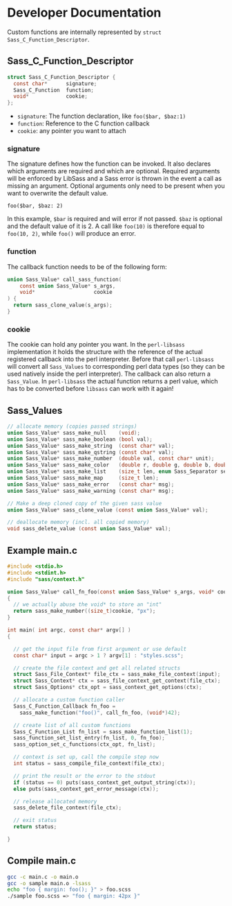 # Developer Documentation

Custom functions are internally represented by `struct Sass_C_Function_Descriptor`.

## Sass_C_Function_Descriptor

```C
struct Sass_C_Function_Descriptor {
  const char*      signature;
  Sass_C_Function  function;
  void*            cookie;
};
```

- `signature`: The function declaration, like `foo($bar, $baz:1)`
- `function`:  Reference to the C function callback
- `cookie`:    any pointer you want to attach

### signature

The signature defines how the function can be invoked. It also declares which arguments are required and which are optional.  Required arguments will be enforced by LibSass and a Sass error is thrown in the event a call as missing an argument. Optional arguments only need to be present when you want to overwrite the default value.

    foo($bar, $baz: 2)

In this example, `$bar` is required and will error if not passed. `$baz` is optional and the default value of it is 2. A call like `foo(10)` is therefore equal to `foo(10, 2)`, while `foo()` will produce an error.

### function

The callback function needs to be of the following form:

```C
union Sass_Value* call_sass_function(
    const union Sass_Value* s_args,
    void*                   cookie
) {
  return sass_clone_value(s_args);
}
```

### cookie

The cookie can hold any pointer you want. In the `perl-libsass` implementation it holds the structure with the reference of the actual registered callback into the perl interpreter. Before that call `perl-libsass` will convert all `Sass_Values` to corresponding perl data types (so they can be used natively inside the perl interpreter). The callback can also return a `Sass_Value`. In `perl-libsass` the actual function returns a perl value, which has to be converted before `libsass` can work with it again!

## Sass_Values

```C
// allocate memory (copies passed strings)
union Sass_Value* sass_make_null    (void);
union Sass_Value* sass_make_boolean (bool val);
union Sass_Value* sass_make_string  (const char* val);
union Sass_Value* sass_make_qstring (const char* val);
union Sass_Value* sass_make_number  (double val, const char* unit);
union Sass_Value* sass_make_color   (double r, double g, double b, double a);
union Sass_Value* sass_make_list    (size_t len, enum Sass_Separator sep, bool is_bracketed);
union Sass_Value* sass_make_map     (size_t len);
union Sass_Value* sass_make_error   (const char* msg);
union Sass_Value* sass_make_warning (const char* msg);

// Make a deep cloned copy of the given sass value
union Sass_Value* sass_clone_value (const union Sass_Value* val);

// deallocate memory (incl. all copied memory)
void sass_delete_value (const union Sass_Value* val);
```

## Example main.c

```C
#include <stdio.h>
#include <stdint.h>
#include "sass/context.h"

union Sass_Value* call_fn_foo(const union Sass_Value* s_args, void* cookie)
{
  // we actually abuse the void* to store an "int"
  return sass_make_number((size_t)cookie, "px");
}

int main( int argc, const char* argv[] )
{

  // get the input file from first argument or use default
  const char* input = argc > 1 ? argv[1] : "styles.scss";

  // create the file context and get all related structs
  struct Sass_File_Context* file_ctx = sass_make_file_context(input);
  struct Sass_Context* ctx = sass_file_context_get_context(file_ctx);
  struct Sass_Options* ctx_opt = sass_context_get_options(ctx);

  // allocate a custom function caller
  Sass_C_Function_Callback fn_foo =
    sass_make_function("foo()", call_fn_foo, (void*)42);

  // create list of all custom functions
  Sass_C_Function_List fn_list = sass_make_function_list(1);
  sass_function_set_list_entry(fn_list, 0, fn_foo);
  sass_option_set_c_functions(ctx_opt, fn_list);

  // context is set up, call the compile step now
  int status = sass_compile_file_context(file_ctx);

  // print the result or the error to the stdout
  if (status == 0) puts(sass_context_get_output_string(ctx));
  else puts(sass_context_get_error_message(ctx));

  // release allocated memory
  sass_delete_file_context(file_ctx);

  // exit status
  return status;

}
```

## Compile main.c

```bash
gcc -c main.c -o main.o
gcc -o sample main.o -lsass
echo "foo { margin: foo(); }" > foo.scss
./sample foo.scss => "foo { margin: 42px }"
```

